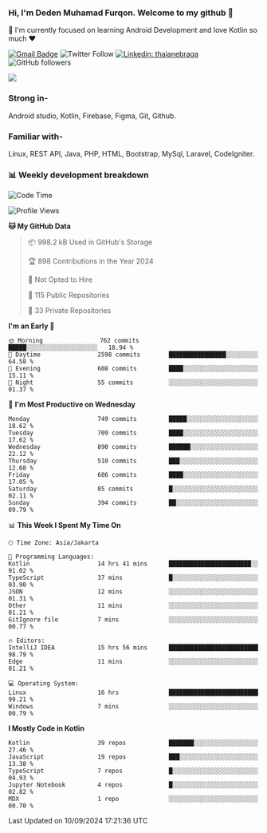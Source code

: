 ### Hi, I'm Deden Muhamad Furqon. Welcome to my github 👋

<!--
**furqoncreative/furqoncreative** is a ✨ _special_ ✨ repository because its `README.md` (this file) appears on your GitHub profile.

Here are some ideas to get you started:

- 🔭 I’m currently working on ...
- 👯 I’m looking to collaborate on ...
- 🤔 I’m looking for help with ...
- 💬 Ask me about ...
- 📫 How to reach me: ...
- 😄 Pronouns: ...
- ⚡ Fun fact: ...
-->

  🌱 I'm currently focused on learning Android Development and love Kotlin so much ❤ 

[![Gmail Badge](https://img.shields.io/badge/-furqoncreative24@gmail.com-c14438?style=flat-square&logo=Gmail&logoColor=white&link=mailto:furqoncreative24@gmail.com)](mailto:furqoncreative24@gmail.com)
![Twitter Follow](https://img.shields.io/twitter/follow/furqoncreative?label=Follow)
[![Linkedin: thaianebraga](https://img.shields.io/badge/-Deden_Muhamad_Furqon-blue?style=flat-square&logo=Linkedin&logoColor=white&link=https://www.linkedin.com/in/anmol-p-singh/)](https://www.linkedin.com/in/furqoncreative/)
![GitHub followers](https://img.shields.io/github/followers/furqoncreative?label=Follow&style=social)

<img src="https://github-readme-stats.sera5-dev.vercel.app/api?username=furqoncreative&hide=stars&show_icons=true&count_private=true&include_all_commits=true&title_color=#008080&icon_color=#008080&hide_border=true" width="">

### Strong in-

Android studio, Kotlin, Firebase, Figma, Git, Github.

### Familiar with-
Linux, REST API, Java, PHP, HTML, Bootstrap, MySql, Laravel, CodeIgniter.

### 📊 Weekly development breakdown

<!--START_SECTION:waka-->
![Code Time](http://img.shields.io/badge/Code%20Time-2%2C648%20hrs%2016%20mins-blue)

![Profile Views](http://img.shields.io/badge/Profile%20Views-0-blue)

**🐱 My GitHub Data** 

> 📦 998.2 kB Used in GitHub's Storage 
 > 
> 🏆 898 Contributions in the Year 2024
 > 
> 🚫 Not Opted to Hire
 > 
> 📜 115 Public Repositories 
 > 
> 🔑 33 Private Repositories 
 > 
**I'm an Early 🐤** 

```text
🌞 Morning                762 commits         █████░░░░░░░░░░░░░░░░░░░░   18.94 % 
🌆 Daytime                2598 commits        ████████████████░░░░░░░░░   64.58 % 
🌃 Evening                608 commits         ████░░░░░░░░░░░░░░░░░░░░░   15.11 % 
🌙 Night                  55 commits          ░░░░░░░░░░░░░░░░░░░░░░░░░   01.37 % 
```
📅 **I'm Most Productive on Wednesday** 

```text
Monday                   749 commits         █████░░░░░░░░░░░░░░░░░░░░   18.62 % 
Tuesday                  709 commits         ████░░░░░░░░░░░░░░░░░░░░░   17.62 % 
Wednesday                890 commits         ██████░░░░░░░░░░░░░░░░░░░   22.12 % 
Thursday                 510 commits         ███░░░░░░░░░░░░░░░░░░░░░░   12.68 % 
Friday                   686 commits         ████░░░░░░░░░░░░░░░░░░░░░   17.05 % 
Saturday                 85 commits          █░░░░░░░░░░░░░░░░░░░░░░░░   02.11 % 
Sunday                   394 commits         ██░░░░░░░░░░░░░░░░░░░░░░░   09.79 % 
```


📊 **This Week I Spent My Time On** 

```text
🕑︎ Time Zone: Asia/Jakarta

💬 Programming Languages: 
Kotlin                   14 hrs 41 mins      ███████████████████████░░   91.02 % 
TypeScript               37 mins             █░░░░░░░░░░░░░░░░░░░░░░░░   03.90 % 
JSON                     12 mins             ░░░░░░░░░░░░░░░░░░░░░░░░░   01.31 % 
Other                    11 mins             ░░░░░░░░░░░░░░░░░░░░░░░░░   01.21 % 
GitIgnore file           7 mins              ░░░░░░░░░░░░░░░░░░░░░░░░░   00.77 % 

🔥 Editors: 
IntelliJ IDEA            15 hrs 56 mins      █████████████████████████   98.79 % 
Edge                     11 mins             ░░░░░░░░░░░░░░░░░░░░░░░░░   01.21 % 

💻 Operating System: 
Linux                    16 hrs              █████████████████████████   99.21 % 
Windows                  7 mins              ░░░░░░░░░░░░░░░░░░░░░░░░░   00.79 % 
```

**I Mostly Code in Kotlin** 

```text
Kotlin                   39 repos            ███████░░░░░░░░░░░░░░░░░░   27.46 % 
JavaScript               19 repos            ███░░░░░░░░░░░░░░░░░░░░░░   13.38 % 
TypeScript               7 repos             █░░░░░░░░░░░░░░░░░░░░░░░░   04.93 % 
Jupyter Notebook         4 repos             █░░░░░░░░░░░░░░░░░░░░░░░░   02.82 % 
MDX                      1 repo              ░░░░░░░░░░░░░░░░░░░░░░░░░   00.70 % 
```




 Last Updated on 10/09/2024 17:21:36 UTC
<!--END_SECTION:waka-->
